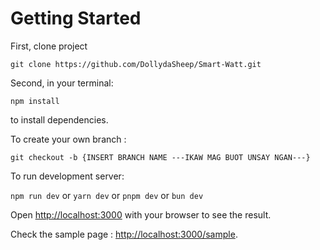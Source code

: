 
# Getting Started

First, clone project

`git clone https://github.com/DollydaSheep/Smart-Watt.git`

Second, in your terminal:

`npm install`

to install dependencies.

To create your own branch :

`git checkout -b {INSERT BRANCH NAME ---IKAW MAG BUOT UNSAY NGAN---}`

To run development server:

`npm run dev`
or
`yarn dev`
or
`pnpm dev`
or
`bun dev`

Open [http://localhost:3000](http://localhost:3000) with your browser to see the result.

Check the sample page : [http://localhost:3000/sample](http://localhost:3000/sample).


